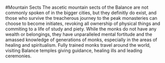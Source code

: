 #Mountain Sects
The ascetic mountain sects of the Balance are not commonly spoken of in the bigger cities, but they definitly do exist, and those who survive the treacherous journey to the peak monasteries can choose to become initiates, revoking all ownership of physical things and commiting to a life of study and piety. While the monks do not have any wealth or belongings, they have unparalleled mental fortitude and the amassed knowledge of generations of monks, especially in the areas of healing and spiritualism. Fully trained monks travel around the world, visiting Balance temples giving guidance, healing ills and leading ceremonies.